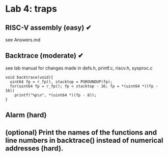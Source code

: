 # Lab 4: traps
## RISC-V assembly (easy) ✔
see Answers.md
## Backtrace (moderate) ✔
see lab manual for changes made in defs.h, printf.c, riscv.h, sysproc.c
```
void backtrace(void){
  uint64 fp = r_fp(), stacktop = PGROUNDUP(fp);
  for(uint64 fp = r_fp(); fp < stacktop - 16; fp = *(uint64 *)(fp - 16))
    printf("%p\n", *(uint64 *)(fp - 8));
}
```
## Alarm (hard)
## (optional) Print the names of the functions and line numbers in backtrace() instead of numerical addresses (hard).